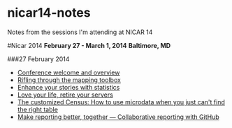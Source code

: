 nicar14-notes
=============

Notes from the sessions I'm attending at NICAR 14

#Nicar 2014
**February 27 - March 1, 2014**
**Baltimore, MD**

###27 February 2014
* [Conference welcome and overview](/1-1.md)
* [Rifling through the mapping toolbox](/1-2.md)
* [Enhance your stories with statistics](/1-3.md)
* [Love your life, retire your servers](/1-4.md)
* [The customized Census: How to use microdata when you just can't find the right table](/1-5.md)
* [Make reporting better, together — Collaborative reporting with GitHub](/1-6.md)